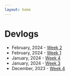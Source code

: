 ```yaml
---
layout: home
---
```


# Devlogs

- February, 2024  - [Week 2](/devlog/feb24-week-2.md)
- February, 2024  - [Week 1](/devlog/feb24-week-1.md)
- January, 2024   - [Week 4](/devlog/jan24-week-4.md)
- January, 2024   - [Week 3](/devlog/jan24-week-3.md)
- December, 2023  - [Week 4](/devlog/dec23-week-4.md)
